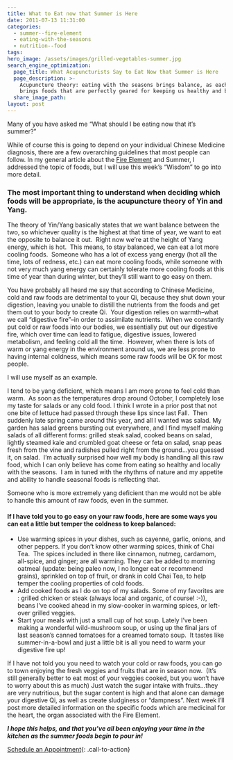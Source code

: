 ```yaml
---
title: What to Eat now that Summer is Here
date: 2011-07-13 11:31:00
categories:
  - summer--fire-element
  - eating-with-the-seasons
  - nutrition--food
tags:
hero_image: /assets/images/grilled-vegetables-summer.jpg
search_engine_optimization:
  page_title: What Acupuncturists Say to Eat Now that Summer is Here
  page_description: >-
    Acupuncture theory: eating with the seasons brings balance, as each season
    brings foods that are perfectly geared for keeping us healthy and balanced.
  share_image_path:
layout: post
---
```


Many of you have asked me “What should I be eating now that it’s summer?” 

While of course this is going to depend on your individual Chinese Medicine diagnosis, there are a few overarching guidelines that most people can follow. In my general article about the [Fire Element](http://www.wisdomwaysacupuncture.com/2017/05/23/into-the-fire-we-go-more-tips-from-an-acupuncturist-for-staying-balanced-in-summer/) and Summer, I addressed the topic of foods, but I will use this week’s “Wisdom” to go into more detail.

### The most important thing to understand when deciding which foods will be appropriate, is the acupuncture theory of Yin and Yang.

The theory of Yin/Yang basically states that we want balance between the two, so whichever quality is the highest at that time of year, we want to eat the opposite to balance it out.  Right now we’re at the height of Yang energy, which is hot.  This means, to stay balanced, we can eat a lot more cooling foods.  Someone who has a lot of excess yang energy (hot all the time, lots of redness, etc.) can eat more cooling foods, while someone with not very much yang energy can certainly tolerate more cooling foods at this time of year than during winter, but they’ll still want to go easy on them.

You have probably all heard me say that according to Chinese Medicine, cold and raw foods are detrimental to your Qi, because they shut down your digestion, leaving you unable to distill the nutrients from the foods and get them out to your body to create Qi.  Your digestion relies on warmth–what we call “digestive fire”–in order to assimilate nutrients.  When we constantly put cold or raw foods into our bodies, we essentially put out our digestive fire, which over time can lead to fatigue, digestive issues, lowered metabolism, and feeling cold all the time.  However, when there is lots of warm or yang energy in the environment around us, we are less prone to having internal coldness, which means some raw foods will be OK for most people.

I will use myself as an example. 

I tend to be yang deficient, which means I am more prone to feel cold than warm.  As soon as the temperatures drop around October, I completely lose my taste for salads or any cold food. I think I wrote in a prior post that not one bite of lettuce had passed through these lips since last Fall.  Then suddenly late spring came around this year, and all I wanted was salad. My garden has salad greens bursting out everywhere, and I find myself making salads of all different forms: grilled steak salad, cooked beans on salad, lightly steamed kale and crumbled goat cheese or feta on salad, snap peas fresh from the vine and radishes pulled right from the ground…you guessed it, on salad.  I’m actually surprised how well my body is handling all this raw food, which I can only believe has come from eating so healthy and locally with the seasons.  I am in tuned with the rhythms of nature and my appetite and ability to handle seasonal foods is reflecting that.

Someone who is more extremely yang deficient than me would not be able to handle this amount of raw foods, even in the summer.

#### If I have told you to go easy on your raw foods, here are some ways you can eat a little but temper the coldness to keep balanced:

* Use warming spices in your dishes, such as cayenne, garlic, onions, and other peppers. If you don’t know other warming spices, think of Chai Tea.  The spices included in there like cinnamon, nutmeg, cardamom, all-spice, and ginger; are all warming. They can be added to morning oatmeal (update: being paleo now, I no longer eat or recommend grains), sprinkled on top of fruit, or drank in cold Chai Tea, to help temper the cooling properties of cold foods.
* Add cooked foods as I do on top of my salads. Some of my favorites are : grilled chicken or steak (always local and organic, of course! :-)), beans I’ve cooked ahead in my slow-cooker in warming spices, or left-over grilled veggies.
* Start your meals with just a small cup of hot soup. Lately I’ve been making a wonderful wild-mushroom soup, or using up the final jars of last season’s canned tomatoes for a creamed tomato soup.  It tastes like summer-in-a-bowl and just a little bit is all you need to warm your digestive fire up!

If I have not told you you need to watch your cold or raw foods, you can go to town enjoying the fresh veggies and fruits that are in season now.  (It’s still generally better to eat most of your veggies cooked, but you won’t have to worry about this as much) Just watch the sugar intake with fruits…they are very nutritious, but the sugar content is high and that alone can damage your digestive Qi, as well as create sludginess or “dampness”. Next week I’ll post more detailed information on the specific foods which are medicinal for the heart, the organ associated with the Fire Element.

***I hope this helps, and that you’ve all been enjoying your time in the kitchen as the summer foods begin to pour in!***

[Schedule an Appointment](/make-an-appointment/){: .call-to-action}